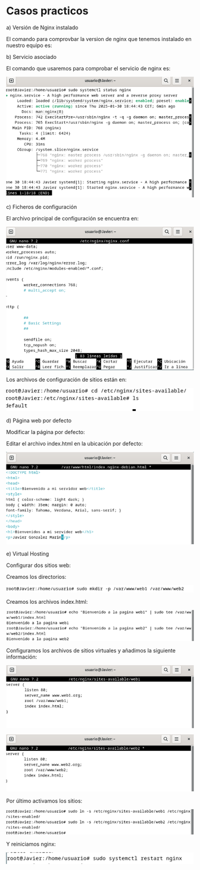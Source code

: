 # Casos practicos


a) Versión de Nginx instalado

El comando para comprovbar la version de nginx que tenemos instalado en nuestro equipo es:



b) Servicio asociado

El comando que usaremos para comprobar el servicio de nginx es:

![practico1](img/practico1.png)


c) Ficheros de configuración

El archivo principal de configuración se encuentra en:

![practico2](img/practico2.png)

Los archivos de configuración de sitios están en:

![practico3](img/practico3.png)

d) Página web por defecto

Modificar la página por defecto:

Editar el archivo index.html en la ubicación por defecto:

![practico4](img/practico4.png)

e) Virtual Hosting

Configurar dos sitios web:

Creamos los directorios:

![practico5](img/practico5.png)

Creamos los archivos index.html:

![practico6](img/practico6.png)

Configuramos los archivos de sitios virtuales y añadimos la siguiente información:

![practico7](img/practico7.png)

![pratico8](img/practico8.png)

Por último activamos los sitios:

![practico9](img/practico9.png)

Y reiniciamos nginx:

![practico10](img/practico10.png)



